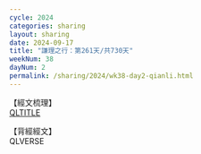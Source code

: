 ```yaml
---
cycle: 2024
categories: sharing
layout: sharing
date: 2024-09-17
title: "謙理之行：第261天/共730天"
weekNum: 38
dayNum: 2
permalink: /sharing/2024/wk38-day2-qianli.html
---
```

【經文梳理】  
[QLTITLE](QLLINK)

【背經經文】  
QLVERSE
